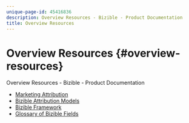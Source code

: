 ```yaml
---
unique-page-id: 45416836
description: Overview Resources - Bizible - Product Documentation
title: Overview Resources
---
```


# Overview Resources {#overview-resources}

Overview Resources - Bizible - Product Documentation

* [Marketing Attribution](overview-resources/marketing-attribution.md)
* [Bizible Attribution Models](overview-resources/bizible-attribution-models.md)
* [Bizible Framework](overview-resources/bizible-framework.md)
* [Glossary of Bizible Fields](overview-resources/glossary-of-bizible-fields.md)


